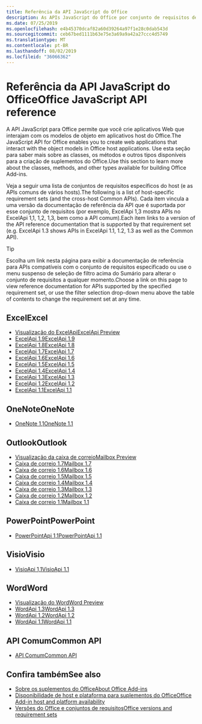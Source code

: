 ```yaml
---
title: Referência da API JavaScript do Office
description: As APIs JavaScript do Office por conjunto de requisitos de host
ms.date: 07/25/2019
ms.openlocfilehash: e4b45370dcaf82a60d39264a97f1e28c0dab543d
ms.sourcegitcommit: ceb67bed1111b63e75e3a69a9a42a27ccc4d5749
ms.translationtype: MT
ms.contentlocale: pt-BR
ms.lasthandoff: 08/02/2019
ms.locfileid: "36066362"
---
```

# <a name="office-javascript-api-reference"></a><span data-ttu-id="0b3a7-103">Referência da API JavaScript do Office</span><span class="sxs-lookup"><span data-stu-id="0b3a7-103">Office JavaScript API reference</span></span>

<span data-ttu-id="0b3a7-104">A API JavaScript para Office permite que você crie aplicativos Web que interajam com os modelos de objeto em aplicativos host do Office.</span><span class="sxs-lookup"><span data-stu-id="0b3a7-104">The JavaScript API for Office enables you to create web applications that interact with the object models in Office host applications.</span></span> <span data-ttu-id="0b3a7-105">Use esta seção para saber mais sobre as classes, os métodos e outros tipos disponíveis para a criação de suplementos do Office.</span><span class="sxs-lookup"><span data-stu-id="0b3a7-105">Use this section to learn more about the classes, methods, and other types available for building Office Add-ins.</span></span>

<span data-ttu-id="0b3a7-106">Veja a seguir uma lista de conjuntos de requisitos específicos do host (e as APIs comuns de vários hosts).</span><span class="sxs-lookup"><span data-stu-id="0b3a7-106">The following is a list of host-specific requirement sets (and the cross-host Common APIs).</span></span> <span data-ttu-id="0b3a7-107">Cada item vincula a uma versão da documentação de referência da API que é suportada por esse conjunto de requisitos (por exemplo, ExcelApi 1,3 mostra APIs no ExcelApi 1,1, 1,2, 1,3, bem como a API comum).</span><span class="sxs-lookup"><span data-stu-id="0b3a7-107">Each item links to a version of the API reference documentation that is supported by that requirement set (e.g. ExcelApi 1.3 shows APIs in ExcelApi 1.1, 1.2, 1.3 as well as the Common API).</span></span>

> [!TIP]
> <span data-ttu-id="0b3a7-108">Escolha um link nesta página para exibir a documentação de referência para APIs compatíveis com o conjunto de requisitos especificado ou use o menu suspenso de seleção de filtro acima do Sumário para alterar o conjunto de requisitos a qualquer momento.</span><span class="sxs-lookup"><span data-stu-id="0b3a7-108">Choose a link on this page to view reference documentation for APIs supported by the specified requirement set, or use the filter selection drop-down menu above the table of contents to change the requirement set at any time.</span></span>

## <a name="excel"></a><span data-ttu-id="0b3a7-109">Excel</span><span class="sxs-lookup"><span data-stu-id="0b3a7-109">Excel</span></span>

- [<span data-ttu-id="0b3a7-110">Visualização do ExcelApi</span><span class="sxs-lookup"><span data-stu-id="0b3a7-110">ExcelApi Preview</span></span>](/javascript/api/excel?view=excel-js-preview)
- [<span data-ttu-id="0b3a7-111">ExcelApi 1.9</span><span class="sxs-lookup"><span data-stu-id="0b3a7-111">ExcelApi 1.9</span></span>](/javascript/api/excel?view=excel-js-1.9)
- [<span data-ttu-id="0b3a7-112">ExcelApi 1.8</span><span class="sxs-lookup"><span data-stu-id="0b3a7-112">ExcelApi 1.8</span></span>](/javascript/api/excel?view=excel-js-1.8)
- [<span data-ttu-id="0b3a7-113">ExcelApi 1.7</span><span class="sxs-lookup"><span data-stu-id="0b3a7-113">ExcelApi 1.7</span></span>](/javascript/api/excel?view=excel-js-1.7)
- [<span data-ttu-id="0b3a7-114">ExcelApi 1.6</span><span class="sxs-lookup"><span data-stu-id="0b3a7-114">ExcelApi 1.6</span></span>](/javascript/api/excel?view=excel-js-1.6)
- [<span data-ttu-id="0b3a7-115">ExcelApi 1.5</span><span class="sxs-lookup"><span data-stu-id="0b3a7-115">ExcelApi 1.5</span></span>](/javascript/api/excel?view=excel-js-1.5)
- [<span data-ttu-id="0b3a7-116">ExcelApi 1.4</span><span class="sxs-lookup"><span data-stu-id="0b3a7-116">ExcelApi 1.4</span></span>](/javascript/api/excel?view=excel-js-1.4)
- [<span data-ttu-id="0b3a7-117">ExcelApi 1.3</span><span class="sxs-lookup"><span data-stu-id="0b3a7-117">ExcelApi 1.3</span></span>](/javascript/api/excel?view=excel-js-1.3)
- [<span data-ttu-id="0b3a7-118">ExcelApi 1.2</span><span class="sxs-lookup"><span data-stu-id="0b3a7-118">ExcelApi 1.2</span></span>](/javascript/api/excel?view=excel-js-1.2)
- [<span data-ttu-id="0b3a7-119">ExcelApi 1.1</span><span class="sxs-lookup"><span data-stu-id="0b3a7-119">ExcelApi 1.1</span></span>](/javascript/api/excel?view=excel-js-1.1)

## <a name="onenote"></a><span data-ttu-id="0b3a7-120">OneNote</span><span class="sxs-lookup"><span data-stu-id="0b3a7-120">OneNote</span></span>

- [<span data-ttu-id="0b3a7-121">OneNote 1,1</span><span class="sxs-lookup"><span data-stu-id="0b3a7-121">OneNote 1.1</span></span>](/javascript/api/onenote?view=onenote-js-1.1)

## <a name="outlook"></a><span data-ttu-id="0b3a7-122">Outlook</span><span class="sxs-lookup"><span data-stu-id="0b3a7-122">Outlook</span></span>

- [<span data-ttu-id="0b3a7-123">Visualização da caixa de correio</span><span class="sxs-lookup"><span data-stu-id="0b3a7-123">Mailbox Preview</span></span>](/javascript/api/outlook?view=outlook-js-preview)
- [<span data-ttu-id="0b3a7-124">Caixa de correio 1.7</span><span class="sxs-lookup"><span data-stu-id="0b3a7-124">Mailbox 1.7</span></span>](/javascript/api/outlook?view=outlook-js-1.7)
- [<span data-ttu-id="0b3a7-125">Caixa de correio 1.6</span><span class="sxs-lookup"><span data-stu-id="0b3a7-125">Mailbox 1.6</span></span>](/javascript/api/outlook?view=outlook-js-1.6)
- [<span data-ttu-id="0b3a7-126">Caixa de correio 1.5</span><span class="sxs-lookup"><span data-stu-id="0b3a7-126">Mailbox 1.5</span></span>](/javascript/api/outlook?view=outlook-js-1.5)
- [<span data-ttu-id="0b3a7-127"> Caixa de correio 1.4</span><span class="sxs-lookup"><span data-stu-id="0b3a7-127">Mailbox 1.4</span></span>](/javascript/api/outlook?view=outlook-js-1.4)
- [<span data-ttu-id="0b3a7-128"> Caixa de correio 1.3</span><span class="sxs-lookup"><span data-stu-id="0b3a7-128">Mailbox 1.3</span></span>](/javascript/api/outlook?view=outlook-js-1.3)
- [<span data-ttu-id="0b3a7-129">Caixa de correio 1.2</span><span class="sxs-lookup"><span data-stu-id="0b3a7-129">Mailbox 1.2</span></span>](/javascript/api/outlook?view=outlook-js-1.2)
- [<span data-ttu-id="0b3a7-130"> Caixa de correio 1.1</span><span class="sxs-lookup"><span data-stu-id="0b3a7-130">Mailbox 1.1</span></span>](/javascript/api/outlook?view=outlook-js-1.1)

## <a name="powerpoint"></a><span data-ttu-id="0b3a7-131">PowerPoint</span><span class="sxs-lookup"><span data-stu-id="0b3a7-131">PowerPoint</span></span>

- [<span data-ttu-id="0b3a7-132">PowerPointApi 1,1</span><span class="sxs-lookup"><span data-stu-id="0b3a7-132">PowerPointApi 1.1</span></span>](/javascript/api/powerpoint?view=powerpoint-js-1.1)

## <a name="visio"></a><span data-ttu-id="0b3a7-133">Visio</span><span class="sxs-lookup"><span data-stu-id="0b3a7-133">Visio</span></span>

- [<span data-ttu-id="0b3a7-134">VisioApi 1,1</span><span class="sxs-lookup"><span data-stu-id="0b3a7-134">VisioApi 1.1</span></span>](/javascript/api/visio?view=visio-js-1.1)

## <a name="word"></a><span data-ttu-id="0b3a7-135">Word</span><span class="sxs-lookup"><span data-stu-id="0b3a7-135">Word</span></span>

- [<span data-ttu-id="0b3a7-136">Visualização do Word</span><span class="sxs-lookup"><span data-stu-id="0b3a7-136">Word Preview</span></span>](/javascript/api/word?view=word-js-preview)
- [<span data-ttu-id="0b3a7-137">WordApi 1.3</span><span class="sxs-lookup"><span data-stu-id="0b3a7-137">WordApi 1.3</span></span>](/javascript/api/word?view=word-js-1.3)
- [<span data-ttu-id="0b3a7-138">WordApi 1.2</span><span class="sxs-lookup"><span data-stu-id="0b3a7-138">WordApi 1.2</span></span>](/javascript/api/word?view=word-js-1.2)
- [<span data-ttu-id="0b3a7-139">WordApi 1.1</span><span class="sxs-lookup"><span data-stu-id="0b3a7-139">WordApi 1.1</span></span>](/javascript/api/word?view=word-js-1.1)

## <a name="common-api"></a><span data-ttu-id="0b3a7-140">API Comum</span><span class="sxs-lookup"><span data-stu-id="0b3a7-140">Common API</span></span>

- [<span data-ttu-id="0b3a7-141">API Comum</span><span class="sxs-lookup"><span data-stu-id="0b3a7-141">Common API</span></span>](/javascript/api/office?view=common-js)

## <a name="see-also"></a><span data-ttu-id="0b3a7-142">Confira também</span><span class="sxs-lookup"><span data-stu-id="0b3a7-142">See also</span></span>

- [<span data-ttu-id="0b3a7-143">Sobre os suplementos do Office</span><span class="sxs-lookup"><span data-stu-id="0b3a7-143">About Office Add-ins</span></span>](/office/dev/add-ins/overview)
- [<span data-ttu-id="0b3a7-144">Disponibilidade de host e plataforma para suplementos do Office</span><span class="sxs-lookup"><span data-stu-id="0b3a7-144">Office Add-in host and platform availability</span></span>](/office/dev/add-ins/overview/office-add-in-availability)
- [<span data-ttu-id="0b3a7-145">Versões do Office e conjuntos de requisitos</span><span class="sxs-lookup"><span data-stu-id="0b3a7-145">Office versions and requirement sets</span></span>](/office/dev/add-ins/develop/office-versions-and-requirement-sets)
